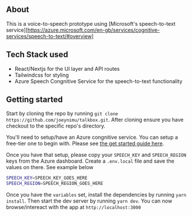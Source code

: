 ## About

This is a voice-to-speech prototype using [Microsoft's speech-to-text service][https://azure.microsoft.com/en-gb/services/cognitive-services/speech-to-text/#overview]

## Tech Stack used

- React/Nextjs for the UI layer and API routes
- Tailwindcss for styling
- Azure Speech Congnitive Service for the speech-to-text functionality

## Getting started

Start by cloning the repo by running `git clone https://github.com/joeynimu/talkbox.git`. After cloning ensure you have checkout to the specific repo's directory.

You'll need to setup/have an Azure congnitive service. You can setup a free-tier one to begin with. Please see [the get started guide here](https://azure.microsoft.com/en-gb/free/cognitive-services/).

Once you have that setup, please copy your `SPEECH_KEY` and `SPEECH_REGION` keys from the Azure dashboard. Create a `.env.local` file and save the values on there. See example below

```bash
SPEECH_KEY=SPEECH_KEY_GOES_HERE
SPEECH_REGION=SPEECH_REGION_GOES_HERE
```

Once you have the `variables` set, install the dependencies by running `yarn install`. Then start the dev server by running `yarn dev`. You can now browse/intereact with the app at `http://localhost:3000`
